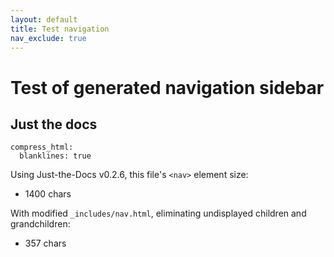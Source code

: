 ```yaml
---
layout: default
title: Test navigation
nav_exclude: true
---
```


Test of generated navigation sidebar
====================================

Just the docs
-------------

```
compress_html:
  blanklines: true
```

Using Just-the-Docs v0.2.6, this file's `<nav>` element size:

- 1400 chars

With modified `_includes/nav.html`, eliminating undisplayed children and grandchildren:

- 357 chars
